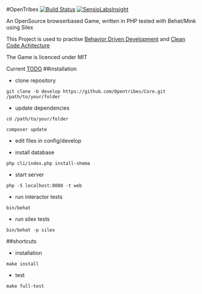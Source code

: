 #OpenTribes
[![Build Status](https://travis-ci.org/Opentribes/Core.png?branch=develop)](https://travis-ci.org/Opentribes/Core)
[![SensioLabsInsight](https://insight.sensiolabs.com/projects/00a44706-0e89-488a-98c8-aaad7e12eeca/mini.png)](https://insight.sensiolabs.com/projects/00a44706-0e89-488a-98c8-aaad7e12eeca)

An OpenSource browserbased Game, written in PHP tested with Behat/Mink using Silex

This Project is used to practise [Behavior Driven Development](http://de.wikipedia.org/wiki/Behavior_Driven_Development) and [Clean Code Achitecture](http://blog.8thlight.com/uncle-bob/2012/08/13/the-clean-architecture.html)

The Game is licenced under MIT 

Current [TODO](https://github.com/Opentribes/Core/issues?direction=asc&labels=TODO&milestone=1&page=1&sort=created&state=open)
##installation

- clone repository

`git clone -b develop https://github.com/Opentribes/Core.git /path/to/your/folder`

- update dependencies

`cd /path/to/your/folder`

`composer update`

- edit files in config/develop

- install database

`php cli/index.php install-shema`

- start server

`php -S localhost:8080 -t web`

- run interactor tests

`bin/behat`

- run silex tests

`bin/behat -p silex`

##shortcuts

- installation

`make install`

- test

`make full-test`
